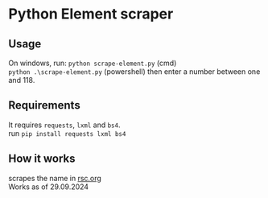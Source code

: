 # Python Element scraper
## Usage  
On windows, run: `python scrape-element.py` (cmd)  
`python .\scrape-element.py` (powershell)  then enter a number between one and 118.
## Requirements  
It requires `requests`, `lxml` and `bs4`.  
run `pip install requests lxml bs4`
## How it works
scrapes the name in [rsc.org](https://www.rsc.org/periodic-table/element/1)  
Works as of 29.09.2024
